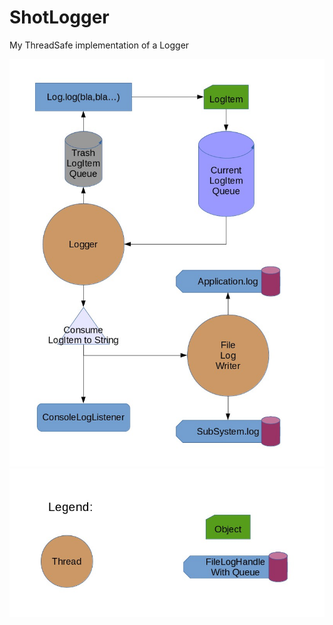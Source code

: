 # ShotLogger
My ThreadSafe implementation of a Logger

<img src="https://raw.githubusercontent.com/SHOTbyGUN/ShotLogger/master/other/crudeFlowChart.jpg">

<img src="https://raw.githubusercontent.com/SHOTbyGUN/ShotLogger/master/other/crudeLegend.jpg">
